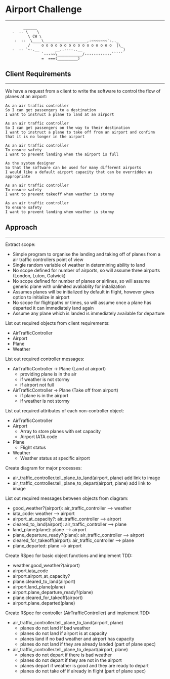 # Airport Challenge
---------

```
        ______
   -  -- \    \
          \ CW \
    -  --  \____\___________________,-~~~~~~~`-.._
          /     o o o o o o o o o o o o o o o o  |\_
   -  -- `~-.__       __..----..__                  )
                `---~~\___________/------------`````
                =  ===(_________)

```

## Client Requirements
---------

We have a request from a client to write the software to control the flow of planes at an airport:

```
As an air traffic controller
So I can get passengers to a destination
I want to instruct a plane to land at an airport
```
```
As an air traffic controller
So I can get passengers on the way to their destination
I want to instruct a plane to take off from an airport and confirm that it is no longer in the airport
```
```
As an air traffic controller
To ensure safety
I want to prevent landing when the airport is full
```
```
As the system designer
So that the software can be used for many different airports
I would like a default airport capacity that can be overridden as appropriate
```
```
As an air traffic controller
To ensure safety
I want to prevent takeoff when weather is stormy
```
```
As an air traffic controller
To ensure safety
I want to prevent landing when weather is stormy
```

## Approach
---------

Extract scope:
* Simple program to organise the landing and taking off of planes from a air traffic controllers point of view
* Single random variable of weather in determining ability to land
* No scope defined for number of airports, so will assume three airports (London, Luton, Gatwick)
* No scope defined for number of planes or airlines, so will assume generic plane with unlimited avaliablity for initalization
* Assumes planes will be initialized by default in flight, however gives option to initialize in airport
* No scope for flightpaths or times, so will assume once a plane has departed it can immediately land again
* Assume any plane which is landed is immediately available for departure


List out required objects from client requirements:
* AirTrafficController
* Airport
* Plane
* Weather


List out required controller messages:
* AirTrafficController -> Plane (Land at airport)
  - providing plane is in the air
  - if weather is not stormy
  - if airport not full
* AirTrafficController -> Plane (Take off from airport)
  - if plane is in the airport
  - if weather is not stormy


List out required attributes of each non-controller object:
* AirTrafficController
* Airport
  - Array to store planes with set capacity
  - Airport IATA code
* Plane
  - Flight status
* Weather
  - Weather status at specific airport


Create diagram for major processes:
* air_traffic_controller.tell_plane_to_land(airport, plane) add link to image
* air_traffic_controller.tell_plane_to_depart(airport, plane) add link to image


List out required messages between objects from diagram:
* good_weather?(airport): air_traffic_controller --> weather
* iata_code: weather --> airport
* airport_at_capacity?: air_traffic_controller --> airport
* cleared_to_land(airport): air_traffic_controller --> plane
* land_plane(plane): plane --> airport
* plane_departure_ready?(plane): air_traffic_controller --> airport
* cleared_for_takeoff(airport): air_traffic_controller --> plane
* plane_departed: plane --> airport


Create RSpec for basic object functions and implement TDD:
* weather.good_weather?(airport)
* airport.iata_code
* airport.airport_at_capacity?
* plane.cleared_to_land(airport)
* airport.land_plane(plane)
* airport.plane_departure_ready?(plane)
* plane.cleared_for_takeoff(airport)
* airport.plane_departed(plane)

Create RSpec for controller (AirTrafficController) and implement TDD:
* air_traffic_controller.tell_plane_to_land(airport, plane)
  - planes do not land if bad weather
  - planes do not land if airport is at capacity
  - planes land if no bad weather and airport has capacity
  - planes do not land if they are already landed (part of plane spec)
* air_traffic_controller.tell_plane_to_depart(airport, plane)
  - planes do not depart if there is bad weather
  - planes do not depart if they are not in the airport
  - planes depart if weather is good and they are ready to depart
  - planes do not take off if already in flight (part of plane spec)
